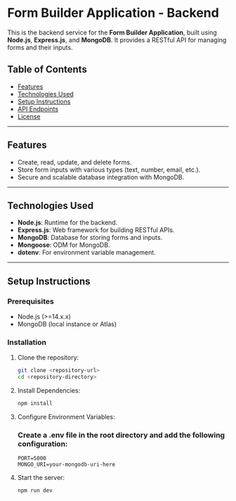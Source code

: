 # Form Builder Application - Backend

This is the backend service for the **Form Builder Application**, built using **Node.js**, **Express.js**, and **MongoDB**. It provides a RESTful API for managing forms and their inputs.

## Table of Contents

- [Features](#features)
- [Technologies Used](#technologies-used)
- [Setup Instructions](#setup-instructions)
- [API Endpoints](#api-endpoints)
- [License](#license)

---

## Features

- Create, read, update, and delete forms.
- Store form inputs with various types (text, number, email, etc.).
- Secure and scalable database integration with MongoDB.

---

## Technologies Used

- **Node.js**: Runtime for the backend.
- **Express.js**: Web framework for building RESTful APIs.
- **MongoDB**: Database for storing forms and inputs.
- **Mongoose**: ODM for MongoDB.
- **dotenv**: For environment variable management.

---

## Setup Instructions

### Prerequisites

- Node.js (>=14.x.x)
- MongoDB (local instance or Atlas)

### Installation

1. Clone the repository:

   ```bash
   git clone <repository-url>
   cd <repository-directory>

2. Install Dependencies:

   ```bash
   npm install

3. Configure Environment Variables:

   ### Create a .env file in the root directory and add the following configuration:
   ```plaintext
   PORT=5000
   MONGO_URI=your-mongodb-uri-here

4. Start the server:

   ```bash
   npm run dev
